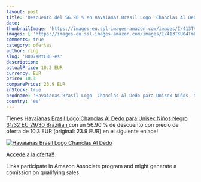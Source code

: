 ```yaml
---
layout: post
title: 'Descuento del 56.90 % en Havaianas Brasil Logo  Chanclas Al Dedo '
date: 
thumbnailImage: 'https://images-eu.ssl-images-amazon.com/images/I/413TKU04TmL._SL200_.jpg'
images: [ 'https://images-eu.ssl-images-amazon.com/images/I/413TKU04TmL._SL200_.jpg' ]
comments: true
category: ofertas
author: ring
slug: 'B007XMYL80-es'
description:
actualPrice: 10.3 EUR
currency: EUR
price: 10.3
comparePrice: 23.9 EUR
inStock: true
prodname: 'Havaianas Brasil Logo  Chanclas Al Dedo para Unisex Niños  Negro  31/32 EU  29/30 Brazilian '
country: 'es'
---
```


Tienes [Havaianas Brasil Logo  Chanclas Al Dedo para Unisex Niños  Negro  31/32 EU  29/30 Brazilian ](https://www.amazon.es/dp/B007XMYL80/?tag=tolees-21) con un 56.90 % de descuento con precio de oferta de 10.3 EUR (original: 23.9 EUR) en el siguiente enlace!

[![Havaianas Brasil Logo  Chanclas Al Dedo ](https://images-eu.ssl-images-amazon.com/images/I/413TKU04TmL._SL200_.jpg)](https://www.amazon.es/dp/B007XMYL80/?tag=tolees-21)

[Accede a la oferta!!](https://www.amazon.es/dp/B007XMYL80/?tag=tolees-21)

Links participate in Amazon Associate program and might generate a comission on qualifying sales


